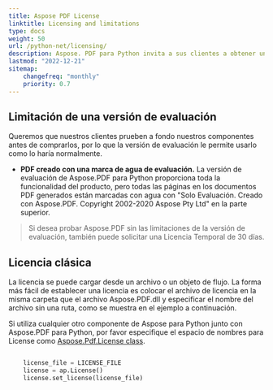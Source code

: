 ```yaml
---
title: Aspose PDF License
linktitle: Licensing and limitations
type: docs
weight: 50
url: /python-net/licensing/
description: Aspose. PDF para Python invita a sus clientes a obtener una licencia Clásica. Así como utilizar una licencia limitada para explorar mejor el producto.
lastmod: "2022-12-21"
sitemap:
    changefreq: "monthly"
    priority: 0.7
---
```


## Limitación de una versión de evaluación

Queremos que nuestros clientes prueben a fondo nuestros componentes antes de comprarlos, por lo que la versión de evaluación le permite usarlo como lo haría normalmente.

- **PDF creado con una marca de agua de evaluación.** La versión de evaluación de Aspose.PDF para Python proporciona toda la funcionalidad del producto, pero todas las páginas en los documentos PDF generados están marcadas con agua con "Solo Evaluación. Creado con Aspose.PDF. Copyright 2002-2020 Aspose Pty Ltd" en la parte superior.

>Si desea probar Aspose.PDF sin las limitaciones de la versión de evaluación, también puede solicitar una Licencia Temporal de 30 días.
 ## Licencia clásica

La licencia se puede cargar desde un archivo o un objeto de flujo. La forma más fácil de establecer una licencia es colocar el archivo de licencia en la misma carpeta que el archivo Aspose.PDF.dll y especificar el nombre del archivo sin una ruta, como se muestra en el ejemplo a continuación.

Si utiliza cualquier otro componente de Aspose para Python junto con Aspose.PDF para Python, por favor especifique el espacio de nombres para License como [Aspose.Pdf.License class]().

```python

    license_file = LICENSE_FILE
    license = ap.License()
    license.set_license(license_file)
```